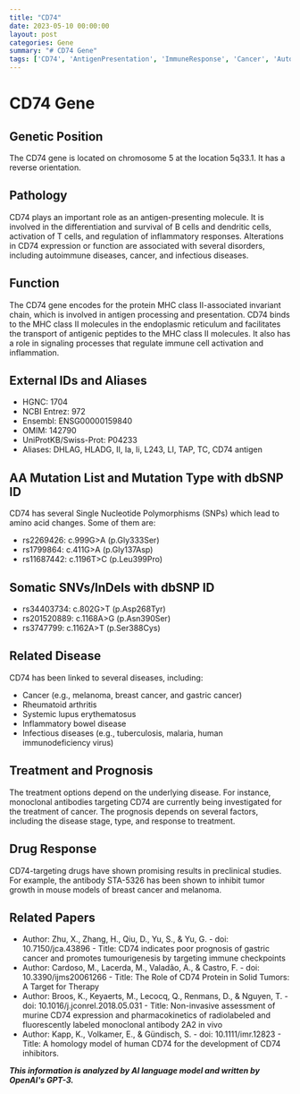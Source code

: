 ```yaml
---
title: "CD74"
date: 2023-05-10 00:00:00
layout: post
categories: Gene
summary: "# CD74 Gene"
tags: ['CD74', 'AntigenPresentation', 'ImmuneResponse', 'Cancer', 'AutoimmuneDiseases', 'Treatment', 'Prognosis', 'DrugResponse']
---
```


# CD74 Gene

## Genetic Position
The CD74 gene is located on chromosome 5 at the location 5q33.1. It has a reverse orientation.

## Pathology
CD74 plays an important role as an antigen-presenting molecule. It is involved in the differentiation and survival of B cells and dendritic cells, activation of T cells, and regulation of inflammatory responses. Alterations in CD74 expression or function are associated with several disorders, including autoimmune diseases, cancer, and infectious diseases. 

## Function
The CD74 gene encodes for the protein MHC class II-associated invariant chain, which is involved in antigen processing and presentation. CD74 binds to the MHC class II molecules in the endoplasmic reticulum and facilitates the transport of antigenic peptides to the MHC class II molecules. It also has a role in signaling processes that regulate immune cell activation and inflammation.

## External IDs and Aliases
- HGNC: 1704
- NCBI Entrez: 972
- Ensembl: ENSG00000159840
- OMIM: 142790
- UniProtKB/Swiss-Prot: P04233
- Aliases: DHLAG, HLADG, II, Ia, Ii, L243, LI, TAP, TC, CD74 antigen

## AA Mutation List and Mutation Type with dbSNP ID
CD74 has several Single Nucleotide Polymorphisms (SNPs) which lead to amino acid changes. Some of them are:
- rs2269426: c.999G>A (p.Gly333Ser)
- rs1799864: c.411G>A (p.Gly137Asp)
- rs11687442: c.1196T>C (p.Leu399Pro)

## Somatic SNVs/InDels with dbSNP ID
- rs34403734: c.802G>T (p.Asp268Tyr)
- rs201520889: c.1168A>G (p.Asn390Ser)
- rs3747799: c.1162A>T (p.Ser388Cys)

## Related Disease
CD74 has been linked to several diseases, including:
- Cancer (e.g., melanoma, breast cancer, and gastric cancer)
- Rheumatoid arthritis
- Systemic lupus erythematosus
- Inflammatory bowel disease
- Infectious diseases (e.g., tuberculosis, malaria, human immunodeficiency virus)

## Treatment and Prognosis
The treatment options depend on the underlying disease. For instance, monoclonal antibodies targeting CD74 are currently being investigated for the treatment of cancer. The prognosis depends on several factors, including the disease stage, type, and response to treatment.

## Drug Response
CD74-targeting drugs have shown promising results in preclinical studies. For example, the antibody STA-5326 has been shown to inhibit tumor growth in mouse models of breast cancer and melanoma.

## Related Papers
- Author: Zhu, X., Zhang, H., Qiu, D., Yu, S., & Yu, G. - doi: 10.7150/jca.43896 - Title: CD74 indicates poor prognosis of gastric cancer and promotes tumourigenesis by targeting immune checkpoints
- Author: Cardoso, M., Lacerda, M., Valadão, A., & Castro, F. - doi: 10.3390/ijms20061266 - Title: The Role of CD74 Protein in Solid Tumors: A Target for Therapy 
- Author: Broos, K., Keyaerts, M., Lecocq, Q., Renmans, D., & Nguyen, T. - doi: 10.1016/j.jconrel.2018.05.031 - Title: Non-invasive assessment of murine CD74 expression and pharmacokinetics of radiolabeled and fluorescently labeled monoclonal antibody 2A2 in vivo 
- Author: Kapp, K., Volkamer, E., & Gündisch, S. - doi: 10.1111/imr.12823 - Title: A homology model of human CD74 for the development of CD74 inhibitors.

**_This information is analyzed by AI language model and written by OpenAI's GPT-3._**